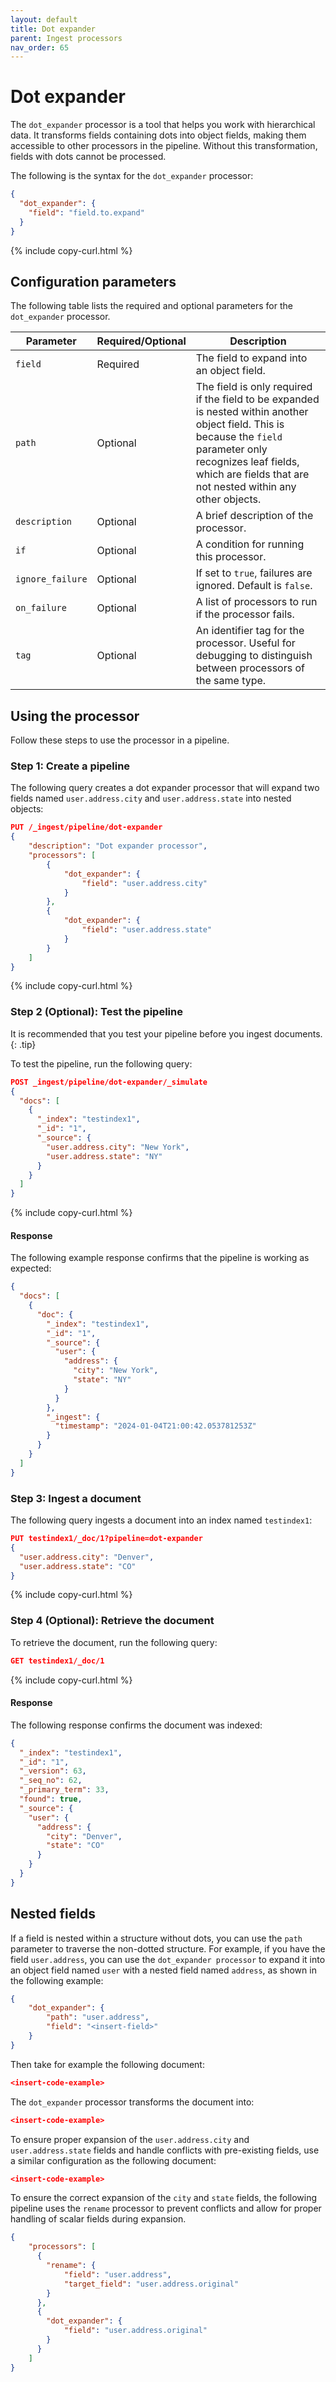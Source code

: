 ```yaml
---
layout: default
title: Dot expander
parent: Ingest processors
nav_order: 65
---
```


# Dot expander 

The `dot_expander` processor is a tool that helps you work with hierarchical data. It transforms fields containing dots into object fields, making them accessible to other processors in the pipeline. Without this transformation, fields with dots cannot be processed.

The following is the syntax for the `dot_expander` processor:

```json
{
  "dot_expander": {
    "field": "field.to.expand" 
  }
}
```
{% include copy-curl.html %}

## Configuration parameters

The following table lists the required and optional parameters for the `dot_expander` processor.

Parameter | Required/Optional | Description |
|-----------|-----------|-----------|
`field`  | Required  | The field to expand into an object field. |
`path` | Optional | The field is only required if the field to be expanded is nested within another object field. This is because the `field` parameter only recognizes leaf fields, which are fields that are not nested within any other objects. |
`description`  | Optional  | A brief description of the processor. |
`if` | Optional | A condition for running this processor. |
`ignore_failure` | Optional | If set to `true`, failures are ignored. Default is `false`. |
`on_failure` | Optional | A list of processors to run if the processor fails. |
`tag` | Optional | An identifier tag for the processor. Useful for debugging to distinguish between processors of the same type. |

## Using the processor

Follow these steps to use the processor in a pipeline.

### Step 1: Create a pipeline
 
The following query creates a dot expander processor that will expand two fields named `user.address.city` and `user.address.state` into nested objects:

```json
PUT /_ingest/pipeline/dot-expander
{
    "description": "Dot expander processor",
    "processors": [
        {
            "dot_expander": {
                "field": "user.address.city"
            }
        },
        {
            "dot_expander": {
                "field": "user.address.state"
            }
        }
    ]
}
```
{% include copy-curl.html %}

### Step 2 (Optional): Test the pipeline

It is recommended that you test your pipeline before you ingest documents.
{: .tip}

To test the pipeline, run the following query:

```json
POST _ingest/pipeline/dot-expander/_simulate  
{  
  "docs": [  
    {  
      "_index": "testindex1",  
      "_id": "1",  
      "_source": {  
        "user.address.city": "New York",  
        "user.address.state": "NY"  
      }  
    }  
  ]  
}
```
{% include copy-curl.html %}

#### Response

The following example response confirms that the pipeline is working as expected:

```json
{
  "docs": [
    {
      "doc": {
        "_index": "testindex1",
        "_id": "1",
        "_source": {
          "user": {
            "address": {
              "city": "New York",
              "state": "NY"
            }
          }
        },
        "_ingest": {
          "timestamp": "2024-01-04T21:00:42.053781253Z"
        }
      }
    }
  ]
}
```

### Step 3: Ingest a document

The following query ingests a document into an index named `testindex1`:

```json
PUT testindex1/_doc/1?pipeline=dot-expander  
{  
  "user.address.city": "Denver",  
  "user.address.state": "CO"  
}
```
{% include copy-curl.html %}

### Step 4 (Optional): Retrieve the document

To retrieve the document, run the following query:

```json
GET testindex1/_doc/1
```
{% include copy-curl.html %}

#### Response

The following response confirms the document was indexed:

```json
{
  "_index": "testindex1",
  "_id": "1",
  "_version": 63,
  "_seq_no": 62,
  "_primary_term": 33,
  "found": true,
  "_source": {
    "user": {
      "address": {
        "city": "Denver",
        "state": "CO"
      }
    }
  }
}
```

## Nested fields

If a field is nested within a structure without dots, you can use the `path` parameter to traverse the non-dotted structure. For example, if you have the field `user.address`, you can use the `dot_expander processor` to expand it into an object field named `user` with a nested field named `address`, as shown in the following example: 

```json
{
    "dot_expander": {
        "path": "user.address",
        "field": "<insert-field>"
    }
}
```

Then take for example the following document: 

```json
<insert-code-example>
```

The `dot_expander` processor transforms the document into:

```json
<insert-code-example>
```

To ensure proper expansion of the `user.address.city` and `user.address.state` fields and handle conflicts with pre-existing fields, use a similar configuration as the following document: 

```json
<insert-code-example>
```

To ensure the correct expansion of the `city` and `state` fields, the following pipeline uses the `rename` processor to prevent conflicts and allow for proper handling of scalar fields during expansion.

```json
{
    "processors": [
      {
        "rename": {
            "field": "user.address",
            "target_field": "user.address.original"
        }
      },
      {
        "dot_expander": {
            "field": "user.address.original"
        }
      }  
    ]
}
```
